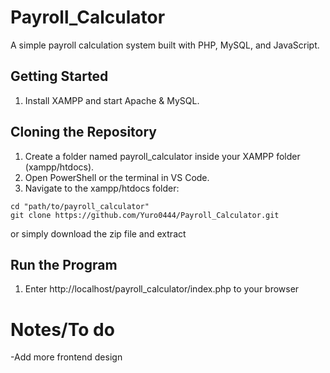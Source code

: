 ﻿# Payroll_Calculator

A simple payroll calculation system built with PHP, MySQL, and JavaScript.

## Getting Started

1. Install XAMPP and start Apache & MySQL.

## Cloning the Repository

1. Create a folder named payroll_calculator inside your XAMPP folder (xampp/htdocs).
2. Open PowerShell or the terminal in VS Code.
3. Navigate to the xampp/htdocs folder:

```
cd "path/to/payroll_calculator"
git clone https://github.com/Yuro0444/Payroll_Calculator.git
```

 or simply download the zip file and extract

## Run the Program

1. Enter http://localhost/payroll_calculator/index.php to your browser


# Notes/To do

-Add more frontend design